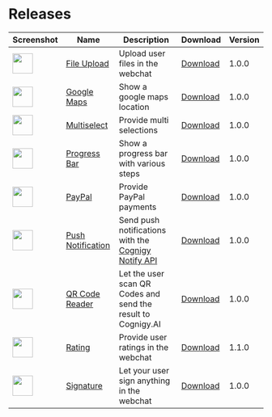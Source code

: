 # Releases

Screenshot | Name  | Description  | Download  | Version  |
|--|---|---|---|---|
| <a href="https://github.com/Cognigy/WebchatPlugins/blob/master/plugins/file-upload/docs/file-upload-dialog.png?raw=true"><img src="https://github.com/Cognigy/WebchatPlugins/blob/master/plugins/file-upload/docs/file-upload-dialog.png?raw=true" width="40"></img></a> | [File Upload](https://github.com/Cognigy/WebchatPlugins/tree/master/plugins/file-upload)  |  Upload user files in the webchat |  [Download](https://github.com/Cognigy/WebchatPlugins/releases/download/fileUpload1.0.0/file-upload.webchat-plugin.js) |  1.0.0 |
| <a href="https://github.com/Cognigy/WebchatPlugins/blob/master/plugins/google-maps/assets/google-maps-Webchat.PNG?raw=true"><img src="https://github.com/Cognigy/WebchatPlugins/blob/master/plugins/google-maps/assets/google-maps-Webchat.PNG?raw=true" width="40"></img></a>|  [Google Maps](https://github.com/Cognigy/WebchatPlugins/tree/master/plugins/google-maps) | Show a google maps location  | [Download](https://github.com/Cognigy/WebchatPlugins/releases/download/google-maps100/google-maps.webchat-plugin.js)  |  1.0.0 |
| <a href="./plugins/multiselect/docs/multiselect.png"><img src="./plugins/multiselect/docs/multiselect.png" width="40"></img></a>|  [Multiselect](https://github.com/Cognigy/WebchatPlugins/tree/master/plugins/multiselect) | Provide multi selections  | [Download](https://github.com/Cognigy/WebchatPlugins/releases/download/multiselect100/multiselect.webchat-plugin.js)  |  1.0.0 |
| <a href="https://camo.githubusercontent.com/bf9606fcd853736f18107304f0f70328c6b8bd25/68747470733a2f2f74656d706275636b65742d7761616e646572732e73332e65752d63656e7472616c2d312e616d617a6f6e6177732e636f6d2f436f676e69677957656263686174506c7567696e732f70726f67726573732e706e67"><img src="https://camo.githubusercontent.com/bf9606fcd853736f18107304f0f70328c6b8bd25/68747470733a2f2f74656d706275636b65742d7761616e646572732e73332e65752d63656e7472616c2d312e616d617a6f6e6177732e636f6d2f436f676e69677957656263686174506c7567696e732f70726f67726573732e706e67" width="40"></img></a> | [Progress Bar](https://github.com/Cognigy/WebchatPlugins/tree/master/plugins/progressbar)  |  Show a progress bar with various steps |  [Download](https://github.com/Cognigy/WebchatPlugins/releases/download/progressbar100/progressbar.webchat-plugin.js) | 1.0.0  |
| <a href="https://github.com/Cognigy/WebchatPlugins/blob/master/plugins/paypal/docs/paypal1.png?raw=true"><img src="https://github.com/Cognigy/WebchatPlugins/blob/master/plugins/paypal/docs/paypal1.png?raw=true" width="40"></img></a> | [PayPal](https://github.com/Cognigy/WebchatPlugins/tree/master/plugins/paypal)  |  Provide PayPal payments |  [Download](https://github.com/Cognigy/WebchatPlugins/releases/download/paypal100/paypal-webchat-plugin.js) | 1.0.0  |
| <a href="https://github.com/Cognigy/WebchatPlugins/blob/master/plugins/push-notification/docs/warning.png?raw=true"><img src="https://github.com/Cognigy/WebchatPlugins/blob/master/plugins/push-notification/docs/warning.png?raw=true" width="40"></img></a> | [Push Notification](https://github.com/Cognigy/WebchatPlugins/tree/master/plugins/push-notification)  | Send push notifications with the [Cognigy Notify API](https://docs.cognigy.com/reference#notify)  | [Download](https://github.com/Cognigy/WebchatPlugins/releases/download/push-notification100/push-notification-plugin.js)  |  1.0.0 |
| <a href="https://github.com/Cognigy/WebchatPlugins/blob/master/plugins/qr-code-reader/docs/scan.png?raw=true"><img src="https://github.com/Cognigy/WebchatPlugins/blob/master/plugins/qr-code-reader/docs/scan.png?raw=true" width="40"></img></a> | [QR Code Reader](https://github.com/Cognigy/WebchatPlugins/tree/master/plugins/qr-code-reader) | Let the user scan QR Codes and send the result to Cognigy.AI |  [Download](https://github.com/Cognigy/WebchatPlugins/releases/download/qr-code-reader100/qr-code.webchat-plugin.js) |  1.0.0 |
| <a href="https://github.com/Cognigy/WebchatPlugins/blob/master/plugins/rating/docs/1.png?raw=true"><img src="https://github.com/Cognigy/WebchatPlugins/blob/master/plugins/rating/docs/1.png?raw=true" width="40"></img></a> | [Rating](https://github.com/Cognigy/WebchatPlugins/tree/master/plugins/rating) |  Provide user ratings in the webchat|  [Download](https://github.com/Cognigy/WebchatPlugins/releases/download/rating110/rating.webchat-plugin.js) |  1.1.0 |
| <a href="https://github.com/Cognigy/WebchatPlugins/blob/master/plugins/signature/assets/signature.jpg?raw=true"><img src="https://github.com/Cognigy/WebchatPlugins/blob/master/plugins/signature/assets/signature.jpg?raw=true" width="40"></img></a> | [Signature](https://github.com/Cognigy/WebchatPlugins/tree/master/plugins/signature) |  Let your user sign anything in the webchat|  [Download](https://github.com/Cognigy/WebchatPlugins/releases/download/signature100/signature.webchat-plugin.js) |  1.0.0 |